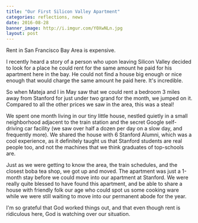 ```yaml
---
title: "Our First Silicon Valley Apartment"
categories: reflections, news
date: 2016-08-28
banner_image: http://i.imgur.com/Y0XwNLn.jpg
layout: post
---
```


Rent in San Francisco Bay Area is expensive.

I recently heard a story of a person who upon leaving Silicon Valley decided to look for a place he could rent for the same amount he paid for his apartment here in the bay. He could not find a house big enough or nice enough that would charge the same amount he paid here. It's incredible.

So when Mateja and I in May saw that we could rent a bedroom 3 miles away from Stanford for just under two grand for the month, we jumped on it. Compared to all the other prices we saw in the area, this was a steal!

We spent one month living in our tiny little house, nestled quietly in a small neighborhood adjacent to the train station and the secret Google self-driving car facility (we saw over half a dozen per day on a slow day, and frequently more). We shared the house with 6 Stanford Alumni, which was a cool experience, as it definitely taught us that Stanford students are real people too, and not the machines that we think graduates of top-schools are.

Just as we were getting to know the area, the train schedules, and the closest boba tea shop, we got up and moved. The apartment was just a 1-month stay before we could move into our apartment at Stanford. We were really quite blessed to have found this apartment, and be able to share a house with friendly folk our age who could spot us some cooking ware while we were still waiting to move into our permanent abode for the year. 

I'm so grateful that God worked things out, and that even though rent is ridiculous here, God is watching over our situation.
